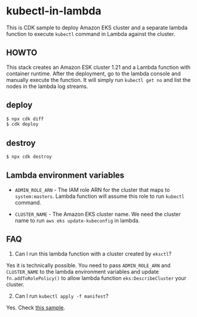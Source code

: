 # kubectl-in-lambda

This is CDK sample to deploy Amazon EKS cluster and a separate lambda function to execute `kubectl` command in Lambda against the cluster.

## HOWTO

This stack creates an Amazon ESK cluster 1.21 and a Lambda function with container runtime. After the deployment, go to the lambda console and manually execute the function. It will simply run `kubectl get no` and list the nodes in the lambda log streams.

## deploy

```sh
$ npx cdk diff
$ cdk deploy
```

## destroy 

```sh
$ npx cdk destroy
```

## Lambda environment variables

- `ADMIN_ROLE_ARN` - The IAM role ARN for the cluster that maps to `system:masters`. Lambda function will assume this role to run `kubectl` command.

- `CLUSTER_NAME` - The Amazon EKS cluster name. We need the cluster name to run `aws eks update-kubeconfig` in lambda.



## FAQ

1. Can I run this lambda function with a cluster created by `eksctl`?

Yes it is technically possible. You need to pass `ADMIN_ROLE_ARN` and `CLUSTER_NAME` to the lambda environment variables and update `fn.addToRolePolicy()` to allow lambda function `eks:DescribeCluster` your cluster.

2. Can I run `kubectl apply -f manifest`?

Yes. Check [this sample](https://github.com/aws/aws-cdk/blob/main/packages/%40aws-cdk/aws-eks/lib/kubectl-handler/apply/__init__.py).